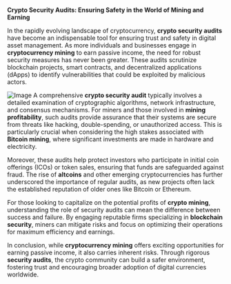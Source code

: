 **Crypto Security Audits: Ensuring Safety in the World of Mining and Earning**

In the rapidly evolving landscape of cryptocurrency, **crypto security audits** have become an indispensable tool for ensuring trust and safety in digital asset management. As more individuals and businesses engage in **cryptocurrency mining** to earn passive income, the need for robust security measures has never been greater. These audits scrutinize blockchain projects, smart contracts, and decentralized applications (dApps) to identify vulnerabilities that could be exploited by malicious actors.


![Image](https://github.com/user-attachments/assets/31692037-0104-4703-abd1-696b6a7dd41b)
A comprehensive **crypto security audit** typically involves a detailed examination of cryptographic algorithms, network infrastructure, and consensus mechanisms. For miners and those involved in **mining profitability**, such audits provide assurance that their systems are secure from threats like hacking, double-spending, or unauthorized access. This is particularly crucial when considering the high stakes associated with **Bitcoin mining**, where significant investments are made in hardware and electricity.

Moreover, these audits help protect investors who participate in initial coin offerings (ICOs) or token sales, ensuring that funds are safeguarded against fraud. The rise of **altcoins** and other emerging cryptocurrencies has further underscored the importance of regular audits, as new projects often lack the established reputation of older ones like Bitcoin or Ethereum.

For those looking to capitalize on the potential profits of **crypto mining**, understanding the role of security audits can mean the difference between success and failure. By engaging reputable firms specializing in **blockchain security**, miners can mitigate risks and focus on optimizing their operations for maximum efficiency and earnings.

In conclusion, while **cryptocurrency mining** offers exciting opportunities for earning passive income, it also carries inherent risks. Through rigorous **security audits**, the crypto community can build a safer environment, fostering trust and encouraging broader adoption of digital currencies worldwide.